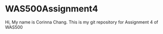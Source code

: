 # WAS500Assignment4
Hi, My name is Corinna Chang.
This is my git repository for Assignment 4 of WAS500
